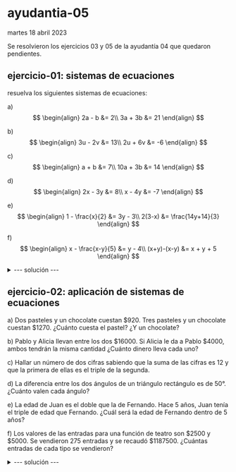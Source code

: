 # ayudantia-05

martes 18 abril 2023

Se resolvieron los ejercicios 03 y 05 de la ayudantía 04 que quedaron pendientes.

## ejercicio-01: sistemas de ecuaciones

resuelva los siguientes sistemas de ecuaciones:

a) 
$$
\begin{align}
2a - b &= 2\\
3a + 3b &= 21
\end{align}
$$

b) 
$$
\begin{align}
3u - 2v &= 13\\
2u + 6v &= -6
\end{align}
$$

c) 
$$
\begin{align}
a + b &= 7\\
10a + 3b &= 14
\end{align}
$$

d) 
$$
\begin{align}
2x - 3y &= 8\\
x - 4y &= -7
\end{align}
$$

e)
$$
\begin{align}
1 - \frac{x}{2} &= 3y - 3\\
2(3-x) &= \frac{14y+14}{3}
\end{align}
$$

f)
$$
\begin{align}
x - \frac{x-y}{5} &= y - 4\\
(x+y)-(x-y) &= x + y + 5
\end{align}
$$

<details>
<summary>--- solución ---</summary>

a) $a=3$, $b=4$

b) $u=3$, $v=-2$

c) $a=-1$, $b=8$

d) $x=53/5$, $b=22/5$

e) $x=-4$, $y=2$

f) $x=0$, $y=5$

</details>

## ejercicio-02: aplicación de sistemas de ecuaciones

a) Dos pasteles y un chocolate cuestan $920. Tres pasteles y un chocolate cuestan $1270. ¿Cuánto cuesta el pastel? ¿Y un chocolate?

b) Pablo y Alicia llevan entre los dos $16000. Si Alicia le da a Pablo $4000, ambos tendrán la misma cantidad ¿Cuánto dinero lleva cada uno?

c) Hallar un número de dos cifras sabiendo que la suma de las cifras es 12 y que la primera de ellas es el triple de la segunda.

d) La diferencia entre los dos ángulos de un triángulo rectángulo es de 50°. ¿Cuánto valen cada ángulo?

e) La edad de Juan es el doble que la de Fernando. Hace 5 años, Juan tenía el triple de edad que Fernando. ¿Cuál será la edad de Fernando dentro de 5 años?

f) Los valores de las entradas para una función de teatro son $2500 y $5000. Se vendieron 275 entradas y se recaudó $1187500. ¿Cuántas entradas de cada tipo se vendieron?

<details>
<summary>--- solución ---</summary>

a) El pastel cuesta $350 y el chocolate $220

b) Pablo tiene $4000 y Alicia tiene $12000.

c) El número que cumple estas condiciones es el número 93.

d) Un ángulo vale 20° y el otro 70°

e) Fernando tiene 10 años y en 5 años más tendrá 15 años.

f) Se vendieron 200 entradas de $5000 y 75 entradas de $2500.

</details>